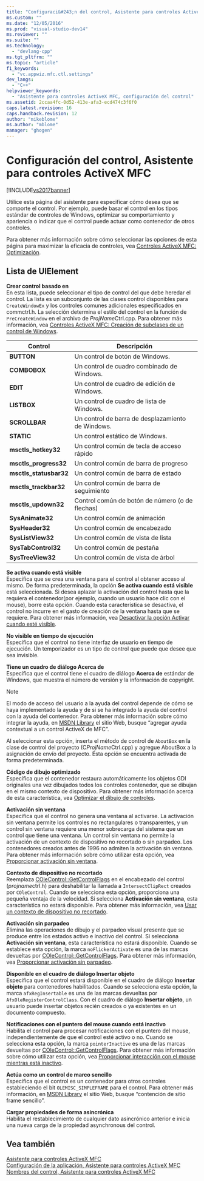 ```yaml
---
title: "Configuraci&#243;n del control, Asistente para controles ActiveX MFC | Microsoft Docs"
ms.custom: ""
ms.date: "12/05/2016"
ms.prod: "visual-studio-dev14"
ms.reviewer: ""
ms.suite: ""
ms.technology: 
  - "devlang-cpp"
ms.tgt_pltfrm: ""
ms.topic: "article"
f1_keywords: 
  - "vc.appwiz.mfc.ctl.settings"
dev_langs: 
  - "C++"
helpviewer_keywords: 
  - "Asistente para controles ActiveX MFC, configuración del control"
ms.assetid: 2ccaa4fc-0d52-413e-afa3-ecd474c3f6f0
caps.latest.revision: 16
caps.handback.revision: 12
author: "mikeblome"
ms.author: "mblome"
manager: "ghogen"
---
```

# Configuraci&#243;n del control, Asistente para controles ActiveX MFC
[!INCLUDE[vs2017banner](../../assembler/inline/includes/vs2017banner.md)]

Utilice esta página del asistente para especificar cómo desea que se comporte el control.  Por ejemplo, puede basar el control en los tipos estándar de controles de Windows, optimizar su comportamiento y apariencia o indicar que el control puede actuar como contenedor de otros controles.  
  
 Para obtener más información sobre cómo seleccionar las opciones de esta página para maximizar la eficacia de controles, vea [Controles ActiveX MFC: Optimización](../../mfc/mfc-activex-controls-optimization.md).  
  
## Lista de UIElement  
 **Crear control basado en**  
 En esta lista, puede seleccionar el tipo de control del que debe heredar el control.  La lista es un subconjunto de las clases control disponibles para `CreateWindowEx` y los controles comunes adicionales especificados en commctrl.h.  La selección determina el estilo del control en la función de `PreCreateWindow` en el archivo de *ProjName*Ctrl.cpp.  Para obtener más información, vea [Controles ActiveX MFC: Creación de subclases de un control de Windows](../../mfc/mfc-activex-controls-subclassing-a-windows-control.md).  
  
|Control|Descripción|  
|-------------|-----------------|  
|**BUTTON**|Un control de botón de Windows.|  
|**COMBOBOX**|Un control de cuadro combinado de Windows.|  
|**EDIT**|Un control de cuadro de edición de Windows.|  
|**LISTBOX**|Un control de cuadro de lista de Windows.|  
|**SCROLLBAR**|Un control de barra de desplazamiento de Windows.|  
|**STATIC**|Un control estático de Windows.|  
|**msctls\_hotkey32**|Un control común de tecla de acceso rápido|  
|**msctls\_progress32**|Un control común de barra de progreso|  
|**msctls\_statusbar32**|Un control común de barra de estado|  
|**msctls\_trackbar32**|Un control común de barra de seguimiento|  
|**msctls\_updown32**|Control común de botón de número \(o de flechas\)|  
|**SysAnimate32**|Un control común de animación|  
|**SysHeader32**|Un control común de encabezado|  
|**SysListView32**|Un control común de vista de lista|  
|**SysTabControl32**|Un control común de pestaña|  
|**SysTreeView32**|Un control común de vista de árbol|  
  
 **Se activa cuando está visible**  
 Especifica que se crea una ventana para el control al obtener acceso al mismo.  De forma predeterminada, la opción **Se activa cuando está visible** está seleccionada.  Si desea aplazar la activación del control hasta que la requiera el contenedor\(por ejemplo, cuando un usuario hace clic con el mouse\), borre esta opción.  Cuando esta característica se desactiva, el control no incurre en el gasto de creación de la ventana hasta que se requiere.  Para obtener más información, vea [Desactivar la opción Activar cuando esté visible](../../mfc/turning-off-the-activate-when-visible-option.md).  
  
 **No visible en tiempo de ejecución**  
 Especifica que el control no tiene interfaz de usuario en tiempo de ejecución.  Un temporizador es un tipo de control que puede que desee que sea invisible.  
  
 **Tiene un cuadro de diálogo Acerca de**  
 Especifica que el control tiene el cuadro de diálogo **Acerca de** estándar de Windows, que muestra el número de versión y la información de copyright.  
  
> [!NOTE]
>  El modo de acceso del usuario a la ayuda del control depende de cómo se haya implementado la ayuda y de si se ha integrado la ayuda del control con la ayuda del contenedor.  Para obtener más información sobre cómo integrar la ayuda, en [MSDN Library](http://go.microsoft.com/fwlink/?linkID=150542) el sitio Web, busque “agregar ayuda contextual a un control ActiveX de MFC”.  
  
 Al seleccionar esta opción, inserta el método de control de `AboutBox` en la clase de control del proyecto \(C*ProjName*Ctrl.cpp\) y agregue AboutBox a la asignación de envío del proyecto.  Esta opción se encuentra activada de forma predeterminada.  
  
 **Código de dibujo optimizado**  
 Especifica que el contenedor restaura automáticamente los objetos GDI originales una vez dibujados todos los controles contenedor, que se dibujan en el mismo contexto de dispositivo.  Para obtener más información acerca de esta característica, vea [Optimizar el dibujo de controles](../../mfc/optimizing-control-drawing.md).  
  
 **Activación sin ventana**  
 Especifica que el control no genera una ventana al activarse.  La activación sin ventana permite los controles no rectangulares o transparentes, y un control sin ventana requiere una menor sobrecarga del sistema que un control que tiene una ventana.  Un control sin ventana no permite la activación de un contexto de dispositivo no recortado o sin parpadeo.  Los contenedores creados antes de 1996 no admiten la activación sin ventana.  Para obtener más información sobre cómo utilizar esta opción, vea [Proporcionar activación sin ventana](../../mfc/providing-windowless-activation.md).  
  
 **Contexto de dispositivo no recortado**  
 Reemplaza [COleControl::GetControlFlags](../Topic/COleControl::GetControlFlags.md) en el encabezado del control \(*projname*ctrl.h\) para deshabilitar la llamada a `IntersectClipRect` creados por `COleControl`.  Cuando se selecciona esta opción, proporciona una pequeña ventaja de la velocidad.  Si selecciona **Activación sin ventana**, esta característica no estará disponible.  Para obtener más información, vea [Usar un contexto de dispositivo no recortado](../../mfc/using-an-unclipped-device-context.md).  
  
 **Activación sin parpadeo**  
 Elimina las operaciones de dibujo y el parpadeo visual presente que se produce entre los estados activo e inactivo del control.  Si selecciona **Activación sin ventana**, esta característica no estará disponible.  Cuando se establece esta opción, la marca `noFlickerActivate` es una de las marcas devueltas por [COleControl::GetControlFlags](../Topic/COleControl::GetControlFlags.md).  Para obtener más información, vea [Proporcionar activación sin parpadeo](../../mfc/providing-flicker-free-activation.md).  
  
 **Disponible en el cuadro de diálogo Insertar objeto**  
 Especifica que el control estará disponible en el cuadro de diálogo **Insertar objeto** para contenedores habilitados.  Cuando se selecciona esta opción, la marca `afxRegInsertable` es una de las marcas devueltas por `AfxOleRegisterControlClass`.  Con el cuadro de diálogo **Insertar objeto**, un usuario puede insertar objetos recién creados o ya existentes en un documento compuesto.  
  
 **Notificaciones con el puntero del mouse cuando está inactivo**  
 Habilita el control para procesar notificaciones con el puntero del mouse, independientemente de que el control esté activo o no.  Cuando se selecciona esta opción, la marca `pointerInactive` es una de las marcas devueltas por [COleControl::GetControlFlags](../Topic/COleControl::GetControlFlags.md).  Para obtener más información sobre cómo utilizar esta opción, vea [Proporcionar interacción con el mouse mientras está inactivo](../../mfc/providing-mouse-interaction-while-inactive.md).  
  
 **Actúa como un control de marco sencillo**  
 Especifica que el control es un contenedor para otros controles estableciendo el bit `OLEMISC_SIMPLEFRAME` para el control.  Para obtener más información, en [MSDN Library](http://go.microsoft.com/fwlink/?linkID=150542) el sitio Web, busque “contención de sitio frame sencillo”.  
  
 **Cargar propiedades de forma asincrónica**  
 Habilita el restablecimiento de cualquier dato asincrónico anterior e inicia una nueva carga de la propiedad asynchronous del control.  
  
## Vea también  
 [Asistente para controles ActiveX MFC](../../mfc/reference/mfc-activex-control-wizard.md)   
 [Configuración de la aplicación, Asistente para controles ActiveX MFC](../../mfc/reference/application-settings-mfc-activex-control-wizard.md)   
 [Nombres del control, Asistente para controles ActiveX MFC](../../mfc/reference/control-names-mfc-activex-control-wizard.md)